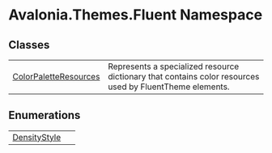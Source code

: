 # Avalonia.Themes.Fluent Namespace






## Classes
<table>
<tr>
<td><a href="T_Avalonia_Themes_Fluent_ColorPaletteResources">ColorPaletteResources</a></td>
<td>Represents a specialized resource dictionary that contains color resources used by FluentTheme elements.</td>
</tr>
</table>

## Enumerations
<table>
<tr>
<td><a href="T_Avalonia_Themes_Fluent_DensityStyle">DensityStyle</a></td>
<td> </td>
</tr>
</table>
